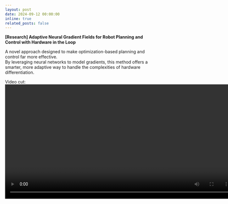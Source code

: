 ```yaml
---
layout: post
date: 2024-09-12 00:00:00
inline: true
related_posts: false
---
```


**[Research] Adaptive Neural Gradient Fields for Robot Planning and Control with Hardware in the Loop**  

A novel approach designed to make optimization-based planning and control far more effective.  
By leveraging neural networks to model gradients, this method offers a smarter, more adaptive way to handle the complexities of hardware differentiation.  

Video cut:  
<video width="750" controls>
  <source src="_news/videos/100itr.mp4" type="video/mp4">
  Your browser does not support the video tag.
</video>
